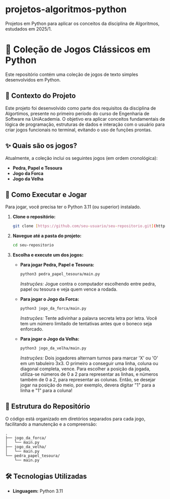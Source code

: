 # projetos-algoritmos-python
Projetos em Python para aplicar os conceitos da disciplina de Algoritmos, estudados em 2025/1.

# 🎲 Coleção de Jogos Clássicos em Python

Este repositório contém uma coleção de jogos de texto simples desenvolvidos em Python.

## 📝 Contexto do Projeto

Este projeto foi desenvolvido como parte dos requisitos da disciplina de Algortimos, presente no primeiro período do curso de Engenharia de Software na UniAcademia. O objetivo era aplicar conceitos fundamentais de lógica de programação, estruturas de dados e interação com o usuário para criar jogos funcionais no terminal, evitando o uso de funções prontas.

## ✨ Quais são os jogos?

Atualmente, a coleção inclui os seguintes jogos (em ordem cronológica):

- **Pedra, Papel e Tesoura**
- **Jogo da Forca**
- **Jogo da Velha**

## 🚀 Como Executar e Jogar

Para jogar, você precisa ter o Python 3.11 (ou superior) instalado.

1.  **Clone o repositório:**
    ```bash
    git clone [https://github.com/seu-usuario/seu-repositorio.git](https://github.com/seu-usuario/seu-repositorio.git)
    ```

2.  **Navegue até a pasta do projeto:**
    ```bash
    cd seu-repositorio
    ```

3.  **Escolha e execute um dos jogos:**


    * **Para jogar Pedra, Papel e Tesoura:**
        ```bash
        python3 pedra_papel_tesoura/main.py
        ```
        *Instruções:* Jogue contra o computador escolhendo entre pedra, papel ou tesoura e veja quem vence a rodada.

      
    * **Para jogar o Jogo da Forca:**
        ```bash
        python3 jogo_da_forca/main.py
        ```
        *Instruções:* Tente adivinhar a palavra secreta letra por letra. Você tem um número limitado de tentativas antes que o boneco seja enforcado.



    * **Para jogar o Jogo da Velha:**
        ```bash
        python3 jogo_da_velha/main.py
        ```
        *Instruções:* Dois jogadores alternam turnos para marcar 'X' ou 'O' em um tabuleiro 3x3. O primeiro a conseguir uma linha, coluna ou diagonal completa, vence.
         Para escolher a posição da jogada, utiliza-se números de 0 a 2 para representar as linhas, e números também de 0 a 2, para representar as colunas. Então, se desejar jogar
         na posição do meio, por exemplo, devera digitar "1" para a linha e "1" para a coluna!

## 📁 Estrutura do Repositório

O código está organizado em diretórios separados para cada jogo, facilitando a manutenção e a compreensão:

```
.
├── jogo_da_forca/
│   └── main.py
├── jogo_da_velha/
│   └── main.py
└── pedra_papel_tesoura/
    └── main.py
```

## 🛠️ Tecnologias Utilizadas

* **Linguagem:** Python 3.11
